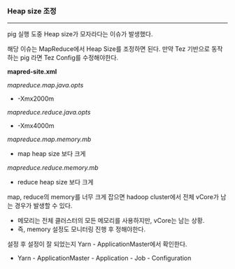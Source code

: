 ### Heap size 조정

<hr>


pig 실행 도중 Heap size가 모자라다는 이슈가 발생했다.

해당 이슈는 MapReduce에서 Heap Size를 조정하면 된다. 만약 Tez 기반으로 동작하는 pig 라면 Tez Config를 수정해야한다.



**mapred-site.xml**

*mapreduce.map.java.opts*

- -Xmx2000m

*mapreduce.reduce.java.opts*

- -Xmx4000m

*mapreduce.map.memory.mb*

- map heap size 보다 크게

*mapreduce.reduce.memory.mb*

- reduce heap size 보다 크게



map, reduce의 memory를 너무 크게 잡으면 hadoop cluster에서 전체 vCore가 남는 경우가 발생할 수 있다.

- 메모리는 전체 클러스터의 모든 메모리를 사용하지만, vCore는 남는 상황.
- 즉, memory 설정도 모니터링 진행 후 정해야한다.



설정 후 설정이 잘 되었는지 Yarn - ApplicationMaster에서 확인한다.

- Yarn - ApplicationMaster - Application - Job - Configuration